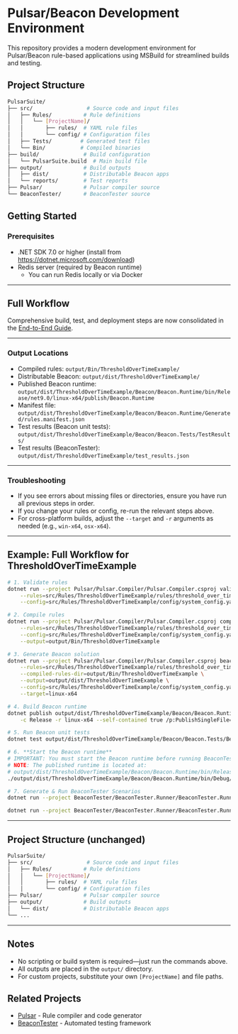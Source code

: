 # Pulsar/Beacon Development Environment

This repository provides a modern development environment for Pulsar/Beacon rule-based applications using MSBuild for streamlined builds and testing.

## Project Structure

```bash
PulsarSuite/
├── src/                 # Source code and input files
│   ├── Rules/          # Rule definitions
│   │   └── [ProjectName]/
│   │       ├── rules/  # YAML rule files
│   │       └── config/ # Configuration files
│   ├── Tests/         # Generated test files
│   └── Bin/           # Compiled binaries
├── build/              # Build configuration
│   └── PulsarSuite.build  # Main build file
├── output/             # Build outputs
│   ├── dist/           # Distributable Beacon apps
│   └── reports/        # Test reports
├── Pulsar/             # Pulsar compiler source
└── BeaconTester/       # BeaconTester source
```

## Getting Started

### Prerequisites

- .NET SDK 7.0 or higher (install from <https://dotnet.microsoft.com/download>)
- Redis server (required by Beacon runtime)
  - You can run Redis locally or via Docker

---

## Full Workflow
Comprehensive build, test, and deployment steps are now consolidated in the [End-to-End Guide](Pulsar/docs/End-to-End-Guide.md).

---

### Output Locations

- Compiled rules: `output/Bin/ThresholdOverTimeExample/`
- Distributable Beacon: `output/dist/ThresholdOverTimeExample/`
- Published Beacon runtime: `output/dist/ThresholdOverTimeExample/Beacon/Beacon.Runtime/bin/Release/net9.0/linux-x64/publish/Beacon.Runtime`
- Manifest file: `output/dist/ThresholdOverTimeExample/Beacon/Beacon.Runtime/Generated/rules.manifest.json`
- Test results (Beacon unit tests): `output/dist/ThresholdOverTimeExample/Beacon/Beacon.Tests/TestResults/`
- Test results (BeaconTester): `output/dist/ThresholdOverTimeExample/test_results.json`

---

### Troubleshooting

- If you see errors about missing files or directories, ensure you have run all previous steps in order.
- If you change your rules or config, re-run the relevant steps above.
- For cross-platform builds, adjust the `--target` and `-r` arguments as needed (e.g., `win-x64`, `osx-x64`).

---

## Example: Full Workflow for ThresholdOverTimeExample

```sh
# 1. Validate rules
dotnet run --project Pulsar/Pulsar.Compiler/Pulsar.Compiler.csproj validate \
    --rules=src/Rules/ThresholdOverTimeExample/rules/threshold_over_time_rules.yaml \
    --config=src/Rules/ThresholdOverTimeExample/config/system_config.yaml

# 2. Compile rules
dotnet run --project Pulsar/Pulsar.Compiler/Pulsar.Compiler.csproj compile \
    --rules=src/Rules/ThresholdOverTimeExample/rules/threshold_over_time_rules.yaml \
    --config=src/Rules/ThresholdOverTimeExample/config/system_config.yaml \
    --output=output/Bin/ThresholdOverTimeExample

# 3. Generate Beacon solution
dotnet run --project Pulsar/Pulsar.Compiler/Pulsar.Compiler.csproj beacon \
    --rules=src/Rules/ThresholdOverTimeExample/rules/threshold_over_time_rules.yaml \
    --compiled-rules-dir=output/Bin/ThresholdOverTimeExample \
    --output=output/dist/ThresholdOverTimeExample \
    --config=src/Rules/ThresholdOverTimeExample/config/system_config.yaml \
    --target=linux-x64

# 4. Build Beacon runtime
dotnet publish output/dist/ThresholdOverTimeExample/Beacon/Beacon.Runtime/Beacon.Runtime.csproj \
    -c Release -r linux-x64 --self-contained true /p:PublishSingleFile=true

# 5. Run Beacon unit tests
dotnet test output/dist/ThresholdOverTimeExample/Beacon/Beacon.Tests/Beacon.Tests.csproj

# 6. **Start the Beacon runtime**
# IMPORTANT: You must start the Beacon runtime before running BeaconTester scenarios. Leave this process running in a separate terminal.
# NOTE: The published runtime is located at:
# output/dist/ThresholdOverTimeExample/Beacon/Beacon.Runtime/bin/Release/net9.0/linux-x64/publish/Beacon.Runtime
./output/dist/ThresholdOverTimeExample/Beacon/Beacon.Runtime/bin/Debug/net9.0/linux-x64/Beacon.Runtime

# 7. Generate & Run BeaconTester Scenarios
dotnet run --project BeaconTester/BeaconTester.Runner/BeaconTester.Runner.csproj generate --rules=src/Rules/ThresholdOverTimeExample/rules/threshold_over_time_rules.yaml --output=output/dist/ThresholdOverTimeExample/test_scenarios.json

dotnet run --project BeaconTester/BeaconTester.Runner/BeaconTester.Runner.csproj run --scenarios=output/dist/ThresholdOverTimeExample/test_scenarios.json --output=output/dist/ThresholdOverTimeExample/test_results.json
```

---

## Project Structure (unchanged)

```bash
PulsarSuite/
├── src/                 # Source code and input files
│   ├── Rules/          # Rule definitions
│   │   └── [ProjectName]/
│   │       ├── rules/  # YAML rule files
│   │       └── config/ # Configuration files
├── Pulsar/             # Pulsar compiler source
├── output/             # Build outputs
│   └── dist/           # Distributable Beacon apps
└── ...
```

---

## Notes

- No scripting or build system is required—just run the commands above.
- All outputs are placed in the `output/` directory.
- For custom projects, substitute your own `[ProjectName]` and file paths.

## Related Projects

- [Pulsar](https://github.com/example/pulsar) - Rule compiler and code generator
- [BeaconTester](https://github.com/example/beacontester) - Automated testing framework
